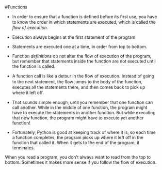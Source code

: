 #Functions 

- In order to ensure that a function is deﬁned before its ﬁrst use, you have to know the order in which statements are executed, which is called the *ﬂow of execution.*

- Execution always begins at the first statement of the program
- Statements are executed one at a time, in order from top to bottom.

- Function *definitions* do not alter the flow of execution of the program, but remember that statements inside the function are not executed until the function is called.

- A function call is like a detour in the ﬂow of execution. Instead of going to the next  statement, the ﬂow jumps to the body of the function, executes all the statements there, and then comes back to pick up where it left oﬀ.

- That sounds simple enough, until you remember that one function can call another. While in the middle of one function, the program might have to execute the statements in another function. But while executing that new function, the program might have to execute yet another function!

- Fortunately, Python is good at keeping track of where it is, so each time a function completes, the program picks up where it left off in the function that called it. When it gets to the end of the program, it terminates.

When you read a program, you don't always want to read from the top to bottom. Sometimes it makes more sense if you follow the flow of execution.
